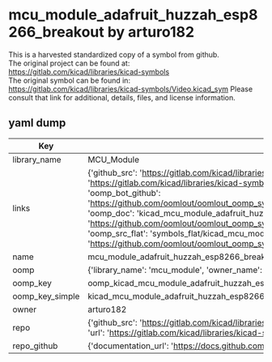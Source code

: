 # mcu_module_adafruit_huzzah_esp8266_breakout by arturo182  
This is a harvested standardized copy of a symbol from github.  
The original project can be found at:  
https://gitlab.com/kicad/libraries/kicad-symbols  
The original symbol can be found in:
https://gitlab.com/kicad/libraries/kicad-symbols/Video.kicad_sym
Please consult that link for additional, details, files, and license information.  
## yaml dump  
| Key | Value |  
| --- | --- |  
| library_name | MCU_Module |  
| links | {'github_src': 'https://gitlab.com/kicad/libraries/kicad-symbols/Video.kicad_sym', 'github_src_repo': 'https://gitlab.com/kicad/libraries/kicad-symbols', 'oomp_bot': 'kicad_mcu_module_adafruit_huzzah_esp8266_breakout/working', 'oomp_bot_github': 'https://github.com/oomlout/oomlout_oomp_symbol_bot/tree/main/kicad_mcu_module_adafruit_huzzah_esp8266_breakout/working', 'oomp_doc': 'kicad_mcu_module_adafruit_huzzah_esp8266_breakout/working', 'oomp_doc_github': 'https://github.com/oomlout/oomlout_oomp_symbol_doc/tree/main/kicad_mcu_module_adafruit_huzzah_esp8266_breakout/working', 'oomp_src_flat': 'symbols_flat/kicad_mcu_module_adafruit_huzzah_esp8266_breakout/working', 'oomp_src_flat_github': 'https://github.com/oomlout/oomlout_oomp_symbol_src/tree/main/kicad_mcu_module_adafruit_huzzah_esp8266_breakout/working'} |  
| name | mcu_module_adafruit_huzzah_esp8266_breakout |  
| oomp | {'library_name': 'mcu_module', 'owner_name': 'kicad', 'symbol_name': 'mcu_module_adafruit_huzzah_esp8266_breakout'} |  
| oomp_key | oomp_kicad_mcu_module_adafruit_huzzah_esp8266_breakout |  
| oomp_key_simple | kicad_mcu_module_adafruit_huzzah_esp8266_breakout |  
| owner | arturo182 |  
| repo | {'github_src': 'https://gitlab.com/kicad/libraries/kicad-symbols/Video.kicad_sym', 'name': 'libraries/kicad-symbols', 'owner': 'kicad', 'url': 'https://gitlab.com/kicad/libraries/kicad-symbols'} |  
| repo_github | {'documentation_url': 'https://docs.github.com/rest/repos/repos#get-a-repository', 'message': 'Not Found'} |  

